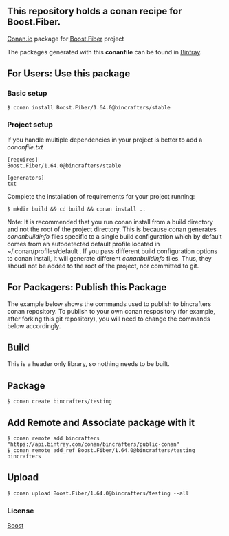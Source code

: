 ## This repository holds a conan recipe for Boost.Fiber.

[Conan.io](https://conan.io) package for [Boost.Fiber](https://github.com/Boostorg/Fiber) project

The packages generated with this **conanfile** can be found in [Bintray](https://bintray.com/bincrafters/public-conan/Boost.Fiber%3Abincrafters).

## For Users: Use this package

### Basic setup

    $ conan install Boost.Fiber/1.64.0@bincrafters/stable

### Project setup

If you handle multiple dependencies in your project is better to add a *conanfile.txt*

    [requires]
    Boost.Fiber/1.64.0@bincrafters/stable

    [generators]
    txt

Complete the installation of requirements for your project running:</small></span>

    $ mkdir build && cd build && conan install ..
	
Note: It is recommended that you run conan install from a build directory and not the root of the project directory.  This is because conan generates *conanbuildinfo* files specific to a single build configuration which by default comes from an autodetected default profile located in ~/.conan/profiles/default .  If you pass different build configuration options to conan install, it will generate different *conanbuildinfo* files.  Thus, they shoudl not be added to the root of the project, nor committed to git. 

## For Packagers: Publish this Package

The example below shows the commands used to publish to bincrafters conan repository. To publish to your own conan respository (for example, after forking this git repository), you will need to change the commands below accordingly. 

## Build  

This is a header only library, so nothing needs to be built.

## Package 

    $ conan create bincrafters/testing
	
## Add Remote and Associate package with it

	$ conan remote add bincrafters "https://api.bintray.com/conan/bincrafters/public-conan"
	$ conan remote add_ref Boost.Fiber/1.64.0@bincrafters/testing bincrafters

## Upload

    $ conan upload Boost.Fiber/1.64.0@bincrafters/testing --all

### License
[Boost](LICENSE)
